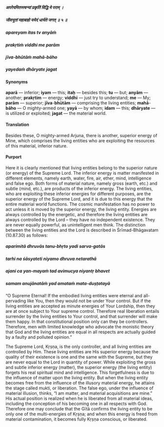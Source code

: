 ##### अपरेयमितस्त्वन्यां प्रकृतिं विद्धि मे पराम् ।
##### जीवभूतां महाबाहो ययेदं धार्यते जगत् ॥ ५ ॥

##### apareyam itas tv anyāṁ
##### prakṛtiṁ viddhi me parām
##### jīva-bhūtāṁ mahā-bāho
##### yayedaṁ dhāryate jagat

#### Synonyms

**aparā** — inferior; **iyam** — this; **itaḥ** — besides this; **tu** — but; **anyām** — another; **prakṛtim** — energy; **viddhi** — just try to understand; **me** — My; **parām** — superior; **jīva**-**bhūtām** — comprising the living entities; **mahā**-**bāho** — O mighty-armed one; **yayā** — by whom; **idam** — this; **dhāryate** — is utilized or exploited; **jagat** — the material world.

#### Translation

Besides these, O mighty-armed Arjuna, there is another, superior energy of Mine, which comprises the living entities who are exploiting the resources of this material, inferior nature.

#### Purport

Here it is clearly mentioned that living entities belong to the superior nature (or energy) of the Supreme Lord. The inferior energy is matter manifested in different elements, namely earth, water, fire, air, ether, mind, intelligence and false ego. Both forms of material nature, namely gross (earth, etc.) and subtle (mind, etc.), are products of the inferior energy. The living entities, who are exploiting these inferior energies for different purposes, are the superior energy of the Supreme Lord, and it is due to this energy that the entire material world functions. The cosmic manifestation has no power to act unless it is moved by the superior energy, the living entity. Energies are always controlled by the energetic, and therefore the living entities are always controlled by the Lord – they have no independent existence. They are never equally powerful, as unintelligent men think. The distinction between the living entities and the Lord is described in Śrīmad-Bhāgavatam (10.87.30) as follows:

##### aparimitā dhruvās tanu-bhṛto yadi sarva-gatās
##### tarhi na śāsyateti niyamo dhruva netarathā
##### ajani ca yan-mayaṁ tad avimucya niyantṛ bhavet
##### samam anujānatāṁ yad amataṁ mata-duṣṭatayā

“O Supreme Eternal! If the embodied living entities were eternal and all-pervading like You, then they would not be under Your control. But if the living entities are accepted as minute energies of Your Lordship, then they are at once subject to Your supreme control. Therefore real liberation entails surrender by the living entities to Your control, and that surrender will make them happy. In that constitutional position only can they be controllers. Therefore, men with limited knowledge who advocate the monistic theory that God and the living entities are equal in all respects are actually guided by a faulty and polluted opinion.”

The Supreme Lord, Kṛṣṇa, is the only controller, and all living entities are controlled by Him. These living entities are His superior energy because the quality of their existence is one and the same with the Supreme, but they are never equal to the Lord in quantity of power. While exploiting the gross and subtle inferior energy (matter), the superior energy (the living entity) forgets his real spiritual mind and intelligence. This forgetfulness is due to the influence of matter upon the living entity. But when the living entity becomes free from the influence of the illusory material energy, he attains the stage called mukti, or liberation. The false ego, under the influence of material illusion, thinks, “I am matter, and material acquisitions are mine.” His actual position is realized when he is liberated from all material ideas, including the conception of his becoming one in all respects with God. Therefore one may conclude that the Gītā confirms the living entity to be only one of the multi-energies of Kṛṣṇa; and when this energy is freed from material contamination, it becomes fully Kṛṣṇa conscious, or liberated.